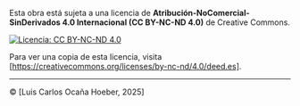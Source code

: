 Esta obra está sujeta a una licencia de 
**Atribución-NoComercial-SinDerivados 4.0 Internacional (CC BY-NC-ND 4.0)** de Creative Commons.

[![Licencia: CC BY-NC-ND 4.0](https://licensebuttons.net/l/by-nc-nd/4.0/88x31.png)](https://creativecommons.org/licenses/by-nc-nd/4.0/)

Para ver una copia de esta licencia, visita [https://creativecommons.org/licenses/by-nc-nd/4.0/deed.es].

---
© [Luis Carlos Ocaña Hoeber, 2025]
